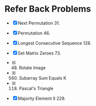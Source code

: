 # Refer Back Problems

- [x] Next Permutation 31.
- [x] Permutation 46.
- [x] Longest Consecutive Sequence 128.
- [x] Set Matrix Zeroes 73.
- [x] 48. Rotate Image 
- [x] 560. Subarray Sum Equals K
- [x] 118. Pascal's Triangle
- [x] Majority Element II 229.

